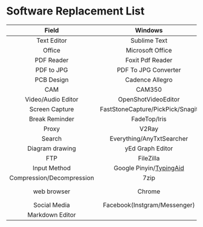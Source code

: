 # Software Replacement List
| Field | Windows | Linux | Android |
| :---: | :---: | :---: | :---: |
| Text Editor | Sublime Text | Sublime Text/vim/kate | |
| Office | Microsoft Office | Libre Office | |
| PDF Reader | Foxit Pdf Reader | Okular | |
| PDF to JPG | PDF To JPG Converter | | |
| PCB Design | Cadence Allegro | | |
| CAM | CAM350 | | |
| Video/Audio Editor | OpenShotVideoEditor | | |
| Screen Capture| FastStoneCapture/PickPick/Snagit | FlameShot/Shutter/Spectacle | |
| Break Reminder | FadeTop/Iris | | |
| Proxy | V2Ray | QV2Ray | v2ray |
| Search | Everything/AnyTxtSearcher |  |  |
| Diagram drawing | yEd Graph Editor | yEd Graph Editor/Dia | |
| FTP | FileZilla | vsftpd | |
| Input Method | Google Pinyin/[TypingAid](https://user-images.githubusercontent.com/32056331/114984969-d6d51700-9ec4-11eb-9ba9-867d41f8a3d2.jpg) |  Fcitx | Gbroad |
| Compression/Decompression | 7zip | 7zip/tar ||
| web browser | Chrome | Firefox | Adblock Browser |
| Social Media | Facebook(Instgram/Messenger) | Telegram | Twitter |
| Markdown Editor |  | Typora |  |